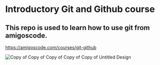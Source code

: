 # Introductory Git and Github course

## This repo is used to learn how to use git from amigoscode.

https://amigoscode.com/courses/git-github

![Copy of Copy of Copy of Copy of Copy of Untitled Design](https://user-images.githubusercontent.com/111517328/185792923-001dee10-b728-4ec4-84b7-8352a9ad51f8.png)


